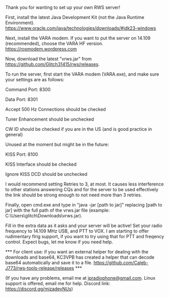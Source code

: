 Thank you for wanting to set up your own RWS server!


First, install the latest Java Development Kit (not the Java Runtime Environment). https://www.oracle.com/java/technologies/downloads/#jdk23-windows


Next, install the VARA modem. If you want to put the server on 14.109 (recommended), choose the VARA HF version. https://rosmodem.wordpress.com


Now, download the latest "vrws.jar" from https://github.com/Glitch31415/rws/releases.


To run the server, first start the VARA modem (VARA.exe), and make sure your settings are as follows:


Command Port: 8300

Data Port: 8301

Accept 500 Hz Connections should be checked

Tuner Enhancement should be unchecked

CW ID should be checked if you are in the US (and is good practice in general)


Unused at the moment but might be in the future:

KISS Port: 8100

KISS Interface should be checked

Ignore KISS DCD should be unchecked


I would recommend setting Retries to 3, at most. It causes less interference to other stations answering CQs and for the server to be used effectively the link should be strong enough to not need more than 3 retries.


Finally, open cmd.exe and type in "java -jar [path to jar]" replacing [path to jar] with the full path of the vrws.jar file (example: C:\Users\glitch\Downloads\vrws.jar).

Fill in the extra data as it asks and your server will be active! Set your radio frequency to 14.109 MHz USB, and PTT to VOX. I am starting to offer rudimentary flrig support, if you want to try using that for PTT and freqency control. Expect bugs, let me know if you need help.


*** For client use: if you want an external helper for dealing with the downloads and base64, KC3VPB has created a helper that can decode base64 automatically and save it to a file. https://github.com/Caleb-J773/rws-tools-release/releases ***


(If you have any problems, email me at jpradiophone@gmail.com. Linux support is offered, email me for help. Discord link: https://discord.gg/mjzadeyNUs)
